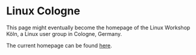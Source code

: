 # Linux Cologne

This page might eventually become the homepage of the Linux Workshop Köln, a Linux user group in Cologne, Germany.

The current homepage can be found [here](https://www.uni-koeln.de/themen/linux/).

